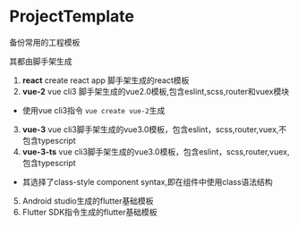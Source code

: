 # ProjectTemplate

备份常用的工程模板

其都由脚手架生成

1. **react** create react app 脚手架生成的react模板
2. **vue-2** vue cli3 脚手架生成的vue2.0模板,包含eslint,scss,router和vuex模块
  * 使用vue cli3指令 ```vue create vue-2```生成
3. **vue-3** vue cli3脚手架生成的vue3.0模板，包含eslint，scss,router,vuex,不包含typescript
4. **vue-3-ts** vue cli3脚手架生成的vue3.0模板，包含eslint，scss,router,vuex,包含typescript
  * 其选择了class-style component syntax,即在组件中使用class语法结构
5. Android studio生成的flutter基础模板
6. Flutter SDK指令生成的flutter基础模板